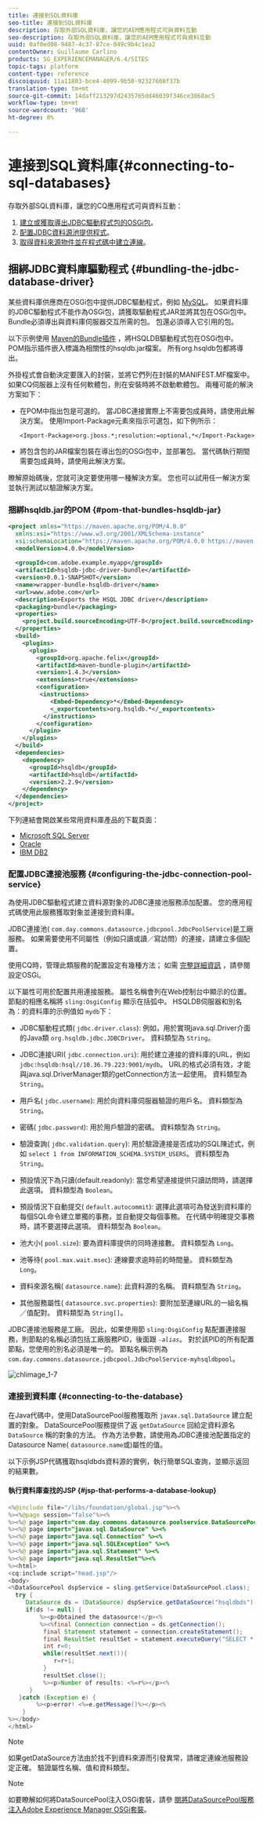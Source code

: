 ```yaml
---
title: 連接到SQL資料庫
seo-title: 連接到SQL資料庫
description: 存取外部SQL資料庫，讓您的AEM應用程式可與資料互動
seo-description: 存取外部SQL資料庫，讓您的AEM應用程式可與資料互動
uuid: 0af0ed08-9487-4c37-87ce-049c9b4c1ea2
contentOwner: Guillaume Carlino
products: SG_EXPERIENCEMANAGER/6.4/SITES
topic-tags: platform
content-type: reference
discoiquuid: 11a11803-bce4-4099-9b50-92327608f37b
translation-type: tm+mt
source-git-commit: 14daff213297d2435765dd46039f346ce3868ac5
workflow-type: tm+mt
source-wordcount: '968'
ht-degree: 0%

---
```



# 連接到SQL資料庫{#connecting-to-sql-databases}

存取外部SQL資料庫，讓您的CQ應用程式可與資料互動：

1. [建立或獲取導出JDBC驅動程式包的OSGi包](#bundling-the-jdbc-database-driver)。
1. [配置JDBC資料源池提供程式](#configuring-the-jdbc-connection-pool-service)。
1. [取得資料來源物件並在程式碼中建立連線](#connecting-to-the-database)。

## 捆綁JDBC資料庫驅動程式 {#bundling-the-jdbc-database-driver}

某些資料庫供應商在OSGi包中提供JDBC驅動程式，例如 [MySQL](https://www.mysql.com/downloads/connector/j/)。 如果資料庫的JDBC驅動程式不能作為OSGi包，請獲取驅動程式JAR並將其包在OSGi包中。 Bundle必須導出與資料庫伺服器交互所需的包。 包還必須導入它引用的包。

以下示例使用 [Maven的Bundle插件](https://felix.apache.org/site/apache-felix-maven-bundle-plugin-bnd.html) ，將HSQLDB驅動程式包在OSGi包中。 POM指示插件嵌入標識為相關性的hsqldb.jar檔案。 所有org.hsqldb包都將導出。

外掛程式會自動決定要匯入的封裝，並將它們列在封裝的MANIFEST.MF檔案中。 如果CQ伺服器上沒有任何軟體包，則在安裝時將不啟動軟體包。 兩種可能的解決方案如下：

* 在POM中指出包是可選的。 當JDBC連接實際上不需要包成員時，請使用此解決方案。 使用Import-Package元素來指示可選包，如下例所示：

   `<Import-Package>org.jboss.*;resolution:=optional,*</Import-Package>`
* 將包含包的JAR檔案包裝在導出包的OSGi包中，並部署包。 當代碼執行期間需要包成員時，請使用此解決方案。

瞭解原始碼後，您就可決定要使用哪一種解決方案。 您也可以試用任一解決方案並執行測試以驗證解決方案。

### 捆綁hsqldb.jar的POM {#pom-that-bundles-hsqldb-jar}

```xml
<project xmlns="https://maven.apache.org/POM/4.0.0" 
  xmlns:xsi="https://www.w3.org/2001/XMLSchema-instance" 
  xsi:schemaLocation="https://maven.apache.org/POM/4.0.0 https://maven.apache.org/xsd/maven-4.0.0.xsd">
  <modelVersion>4.0.0</modelVersion>
  
  <groupId>com.adobe.example.myapp</groupId>
  <artifactId>hsqldb-jdbc-driver-bundle</artifactId>
  <version>0.0.1-SNAPSHOT</version>
  <name>wrapper-bundle-hsqldb-driver</name>
  <url>www.adobe.com</url>
  <description>Exports the HSQL JDBC driver</description>
  <packaging>bundle</packaging>
  <properties>
    <project.build.sourceEncoding>UTF-8</project.build.sourceEncoding>
  </properties>
  <build>
    <plugins>
      <plugin>
        <groupId>org.apache.felix</groupId> 
        <artifactId>maven-bundle-plugin</artifactId>
        <version>1.4.3</version> 
        <extensions>true</extensions> 
        <configuration> 
         <instructions> 
            <Embed-Dependency>*</Embed-Dependency>
            <_exportcontents>org.hsqldb.*</_exportcontents>
          </instructions>
        </configuration> 
      </plugin>
    </plugins>
  </build>
  <dependencies>
    <dependency>
      <groupId>hsqldb</groupId>
      <artifactId>hsqldb</artifactId>
      <version>2.2.9</version>
    </dependency>
  </dependencies>
</project>
```

下列連結會開啟某些常用資料庫產品的下載頁面：

* [Microsoft SQL Server](https://www.microsoft.com/en-us/download/details.aspx?displaylang=en&amp;id=11774)
* [Oracle](https://www.oracle.com/technetwork/database/features/jdbc/index-091264.html)
* [IBM DB2](https://www-01.ibm.com/support/docview.wss?uid=swg27007053)

### 配置JDBC連接池服務 {#configuring-the-jdbc-connection-pool-service}

為使用JDBC驅動程式建立資料源對象的JDBC連接池服務添加配置。 您的應用程式碼使用此服務獲取對象並連接到資料庫。

JDBC連接池( `com.day.commons.datasource.jdbcpool.JdbcPoolService`)是工廠服務。 如果需要使用不同屬性（例如只讀或讀／寫訪問）的連接，請建立多個配置。

使用CQ時，管理此類服務的配置設定有幾種方法； 如需 [完整詳細資訊](/help/sites-deploying/configuring-osgi.md) ，請參閱設定OSGi。

以下屬性可用於配置共用連接服務。 屬性名稱會列在Web控制台中顯示的位置。 節點的相應名稱將 `sling:OsgiConfig` 顯示在括弧中。 HSQLDB伺服器和別名為：的資料庫的示例值如 `mydb`下：

* JDBC驅動程式類( `jdbc.driver.class`): 例如，用於實現java.sql.Driver介面的Java類 `org.hsqldb.jdbc.JDBCDriver`。 資料類型為 `String`。

* JDBC連接URI( `jdbc.connection.uri`): 用於建立連接的資料庫的URL，例如 `jdbc:hsqldb:hsql//10.36.79.223:9001/mydb`。 URL的格式必須有效，才能與java.sql.DriverManager類的getConnection方法一起使用。 資料類型為 `String`。

* 用戶名( `jdbc.username`): 用於向資料庫伺服器驗證的用戶名。 資料類型為 `String`。

* 密碼( `jdbc.password`): 用於用戶驗證的密碼。 資料類型為 `String`。

* 驗證查詢( `jdbc.validation.query`): 用於驗證連接是否成功的SQL陳述式，例如 `select 1 from INFORMATION_SCHEMA.SYSTEM_USERS`。 資料類型為 `String`。

* 預設情況下為只讀(default.readonly): 當您希望連接提供只讀訪問時，請選擇此選項。 資料類型為 `Boolean`。
* 預設情況下自動提交( `default.autocommit`): 選擇此選項可為發送到資料庫的每個SQL命令建立單獨的事務，並自動提交每個事務。 在代碼中明確提交事務時，請不要選擇此選項。 資料類型為 `Boolean`。

* 池大小( `pool.size`): 要為資料庫提供的同時連接數。 資料類型為 `Long`。

* 池等待( `pool.max.wait.msec`): 連線要求逾時前的時間量。 資料類型為 `Long`。

* 資料來源名稱( `datasource.name`): 此資料源的名稱。 資料類型為 `String`。

* 其他服務屬性( `datasource.svc.properties`): 要附加至連線URL的一組名稱／值配對。 資料類型為 `String[]`。

JDBC連接池服務是工廠。 因此，如果使用節 `sling:OsgiConfig` 點配置連接服務，則節點的名稱必須包括工廠服務PID，後面跟 *`-alias`*。 對於該PID的所有配置節點，您使用的別名必須是唯一的。 節點名稱示例為 `com.day.commons.datasource.jdbcpool.JdbcPoolService-myhsqldbpool`。

![chlimage_1-7](assets/chlimage_1-7.png)

### 連接到資料庫 {#connecting-to-the-database}

在Java代碼中，使用DataSourcePool服務獲取所 `javax.sql.DataSource` 建立配置的對象。 DataSourcePool服務提供了返 `getDataSource` 回給定資料源名 `DataSource` 稱的對象的方法。 作為方法參數，請使用為JDBC連接池配置指定的Datasource Name( `datasource.name`或)屬性的值。

以下示例JSP代碼獲取hsqldbds資料源的實例，執行簡單SQL查詢，並顯示返回的結果數。

#### 執行資料庫查找的JSP {#jsp-that-performs-a-database-lookup}

```java
<%@include file="/libs/foundation/global.jsp"%><%
%><%@page session="false"%><%
%><%@ page import="com.day.commons.datasource.poolservice.DataSourcePool" %><%
%><%@ page import="javax.sql.DataSource" %><%
%><%@ page import="java.sql.Connection" %><%
%><%@ page import="java.sql.SQLException" %><%
%><%@ page import="java.sql.Statement" %><%
%><%@ page import="java.sql.ResultSet"%><%
%><html>
<cq:include script="head.jsp"/>
<body>
<%DataSourcePool dspService = sling.getService(DataSourcePool.class);
  try {
     DataSource ds = (DataSource) dspService.getDataSource("hsqldbds"); 
     if(ds != null) {
         %><p>Obtained the datasource!</p><%
         %><%final Connection connection = ds.getConnection();
          final Statement statement = connection.createStatement();
          final ResultSet resultSet = statement.executeQuery("SELECT * from INFORMATION_SCHEMA.SYSTEM_USERS"); 
          int r=0;
          while(resultSet.next()){
             r=r+1;
          } 
          resultSet.close();
          %><p>Number of results: <%=r%></p><%
      } 
   }catch (Exception e) {
        %><p>error! <%=e.getMessage()%></p><%
    } 
%></body>
</html>
```

>[!NOTE]
>
>如果getDataSource方法由於找不到資料來源而引發異常，請確定連線池服務設定正確。 驗證屬性名稱、值和資料類型。


>[!NOTE]
>
>如要瞭解如何將DataSourcePool注入OSGi套裝，請參 [閱將DataSourcePool服務注入Adobe Experience Manager OSGi套裝](https://helpx.adobe.com/experience-manager/using/datasourcepool.html)。

